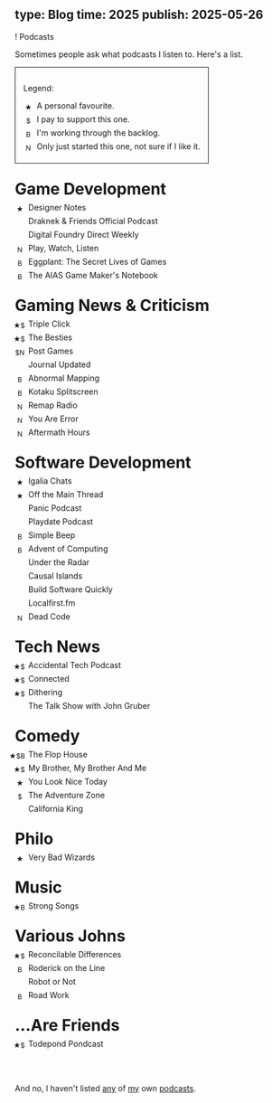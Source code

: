 type: Blog
time: 2025
publish: 2025-05-26
---

<style>
h1 { margin-block: 1em 0; }
ul { list-style-type: none; margin: 0; }
li { position: relative; margin-block: .5em; }
code { font-size: 12px; line-height: 23px; position: absolute; right: calc(100% + .5em); font-family: inherit; text-align: center; min-width: 1.5em; }
.legend { margin-top: 1em; max-width: max-content; padding: 1em; border: 1px solid currentcolor; }
</style>

! Podcasts

Sometimes people ask what podcasts I listen to. Here's a list.

<div class="legend">

Legend:
* `★` A personal favourite.
* `$` I pay to support this one.
* `B` I'm working through the backlog.
* `N` Only just started this one, not sure if I like it.

</div>

# Game Development
* `★` Designer Notes
* Draknek & Friends Official Podcast
* Digital Foundry Direct Weekly
* `N` Play, Watch, Listen
* `B` Eggplant: The Secret Lives of Games
* `B` The AIAS Game Maker's Notebook

# Gaming News & Criticism
* `★$` Triple Click
* `★$` The Besties
* `$N` Post Games
* Journal Updated
* `B` Abnormal Mapping
* `B` Kotaku Splitscreen
* `N` Remap Radio
* `N` You Are Error
* `N` Aftermath Hours

# Software Development
* `★` Igalia Chats
* `★` Off the Main Thread
* Panic Podcast
* Playdate Podcast
* `B` Simple Beep
* `B` Advent of Computing
* Under the Radar
* Causal Islands
* Build Software Quickly
* Localfirst.fm
* `N` Dead Code

# Tech News
* `★$` Accidental Tech Podcast
* `★$` Connected
* `★$` Dithering
* The Talk Show with John Gruber

# Comedy
* `★$B` The Flop House
* `★$` My Brother, My Brother And Me
* `★` You Look Nice Today
* `$` The Adventure Zone
* California King

# Philo
* `★` Very Bad Wizards

# Music
* `★B` Strong Songs

# Various Johns
* `★$` Reconcilable Differences
* `B` Roderick on the Line
* Robot or Not
* `B` Road Work

# …Are Friends
* `★$` Todepond Pondcast

<br><br>

And no, I haven't listed [any](https://patreon.com/futureofcoding) of [my](/hest/podcast) own [podcasts](/future-of-coding-podcast).
